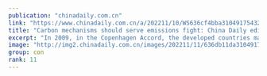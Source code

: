 ```yaml
---
publication: "chinadaily.com.cn"
link: "https://www.chinadaily.com.cn/a/202211/10/WS636cf4bba310491754329035.html"
title: "Carbon mechanisms should serve emissions fight: China Daily editorial"
excerpt: "In 2009, in the Copenhagen Accord, the developed countries made a commitment to allocate $100 billion annually by 2020 to help developing countries address the impacts of climate change."
image: "http://img2.chinadaily.com.cn/images/202211/11/636db11da31049178c9008ef.jpeg"
group: con
rank: 11
---
```

